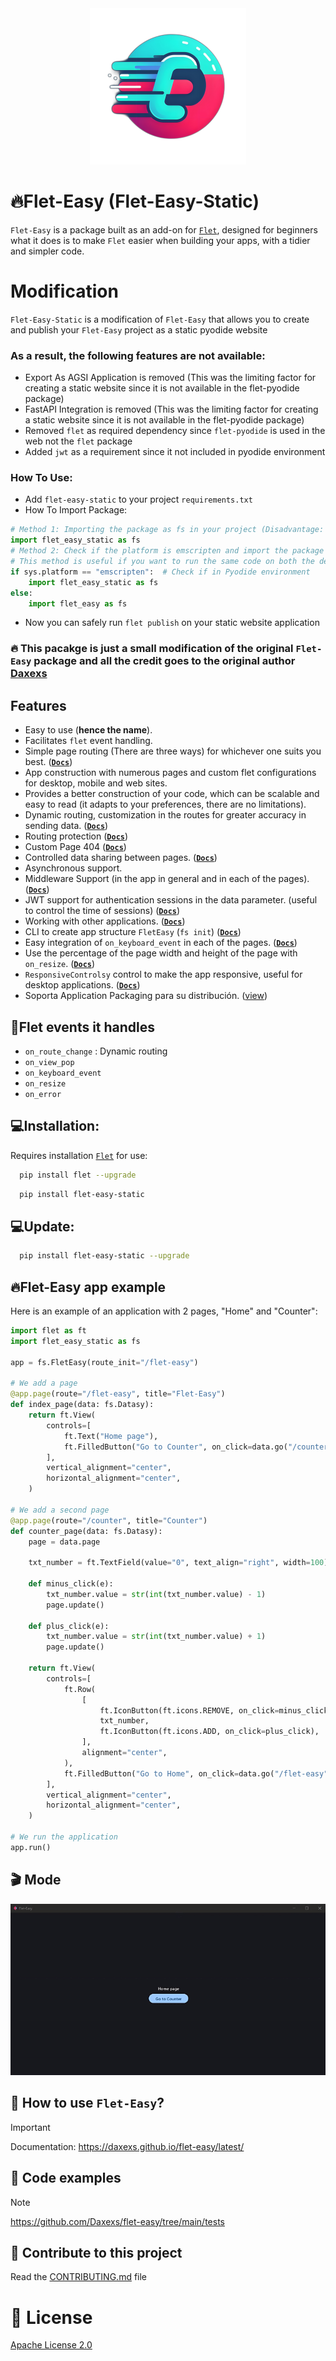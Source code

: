 <div align="center">
    <img src="https://github.com/Daxexs/flet-easy/blob/main/media/logo.png?raw=true" alt="logo" width="250">
</div>


# 🔥Flet-Easy (Flet-Easy-Static)
`Flet-Easy` is a package built as an add-on for [`Flet`](https://github.com/flet-dev/flet), designed for beginners what it does is to make `Flet` easier when building your apps, with a tidier and simpler code.

# Modification 
`Flet-Easy-Static` is a modification of `Flet-Easy` that allows you to create and publish your `Flet-Easy` project as a static pyodide website
### As a result, the following features are not available:
- Export As AGSI Application is removed (This was the limiting factor for creating a static website since it is not available in the flet-pyodide package)
- FastAPI Integration is removed (This was the limiting factor for creating a static website since it is not available in the flet-pyodide package)
- Removed `flet` as required dependency since `flet-pyodide` is used in the web not the `flet` package
- Added `jwt` as a requirement since it not included in pyodide environment
### How To Use:
- Add `flet-easy-static` to your project `requirements.txt`
- How To Import Package:
```python
# Method 1: Importing the package as fs in your project (Disadvantage: You will have to import this in you whole project, and also install the package)
import flet_easy_static as fs
# Method 2: Check if the platform is emscripten and import the package accordingly (Disadvantage: You will have to import this in you whole project)
# This method is useful if you want to run the same code on both the desktop and the web and you don't have to install flet-easy-static package on your desktop
if sys.platform == "emscripten":  # Check if in Pyodide environment
    import flet_easy_static as fs
else:
    import flet_easy as fs
  ```
- Now you can safely run `flet publish` on your static website application
### 🔥 This pacakge is just a small modification of the original `Flet-Easy` package and all the credit goes to the original author [Daxexs](https://pypi.org/user/Daxexs/) 

## Features
* Easy to use (**hence the name**).
* Facilitates `flet` event handling.
* Simple page routing (There are three ways) for whichever one suits you best. ([**`Docs`**](https://daxexs.github.io/flet-easy/latest/dynamic-routes/))
* App construction with numerous pages and custom flet configurations for desktop, mobile and web sites.
* Provides a better construction of your code, which can be scalable and easy to read (it adapts to your preferences, there are no limitations).
* Dynamic routing, customization in the routes for greater accuracy in sending data. ([**`Docs`**](https://daxexs.github.io/flet-easy/latest/dynamic-routes/#custom-validation))
* Routing protection ([**`Docs`**](https://daxexs.github.io/flet-easy/latest/Customized-app/Route-protection/))
* Custom Page 404 ([**`Docs`**](https://daxexs.github.io/flet-easy/latest/Customized-app/Page-404/))
* Controlled data sharing between pages. ([**`Docs`**](https://daxexs.github.io/flet-easy/latest/Data-sharing-between-pages/))
* Asynchronous support.
* Middleware Support (in the app in general and in each of the pages). ([**`Docs`**](https://daxexs.github.io/flet-easy/latest/Midleware/))
* JWT support for authentication sessions in the data parameter. (useful to control the time of sessions) ([**`Docs`**](https://daxexs.github.io/flet-easy/latest/Basic-JWT/))
* Working with other applications. ([**`Docs`**](https://daxexs.github.io/flet-easy/latest/Data-sharing-between-pages/))
* CLI to create app structure `FletEasy` (`fs init`) ([**`Docs`**](https://daxexs.github.io/flet-easy/latest/CLI-to-create-app/))
* Easy integration of `on_keyboard_event` in each of the pages. ([**`Docs`**](https://daxexs.github.io/flet-easy/latest/Events/keyboard-event/))
* Use the percentage of the page width and height of the page with `on_resize`. ([**`Docs`**](https://daxexs.github.io/flet-easy/latest/Events/On-resize/))
* `ResponsiveControlsy` control to make the app responsive, useful for desktop applications. ([**`Docs`**](https://daxexs.github.io/flet-easy/latest/ResponsiveControlsy/))
* Soporta Application Packaging para su distribución. ([view](https://flet.dev/docs/publish))

## 📌Flet events it handles

- `on_route_change` :  Dynamic routing
- `on_view_pop`
- `on_keyboard_event`
- `on_resize`
- `on_error`

## 💻Installation:

Requires installation [`Flet`](https://github.com/flet-dev/flet) for use:
```bash
  pip install flet --upgrade
```
```bash
  pip install flet-easy-static
```

## 💻Update:
```bash
  pip install flet-easy-static --upgrade
```

## 🔥Flet-Easy app example
Here is an example of an application with 2 pages, "Home" and "Counter":

```python
import flet as ft
import flet_easy_static as fs

app = fs.FletEasy(route_init="/flet-easy")

# We add a page
@app.page(route="/flet-easy", title="Flet-Easy")
def index_page(data: fs.Datasy):
    return ft.View(
        controls=[
            ft.Text("Home page"),
            ft.FilledButton("Go to Counter", on_click=data.go("/counter")),
        ],
        vertical_alignment="center",
        horizontal_alignment="center",
    )

# We add a second page
@app.page(route="/counter", title="Counter")
def counter_page(data: fs.Datasy):
    page = data.page

    txt_number = ft.TextField(value="0", text_align="right", width=100)

    def minus_click(e):
        txt_number.value = str(int(txt_number.value) - 1)
        page.update()

    def plus_click(e):
        txt_number.value = str(int(txt_number.value) + 1)
        page.update()

    return ft.View(
        controls=[
            ft.Row(
                [
                    ft.IconButton(ft.icons.REMOVE, on_click=minus_click),
                    txt_number,
                    ft.IconButton(ft.icons.ADD, on_click=plus_click),
                ],
                alignment="center",
            ),
            ft.FilledButton("Go to Home", on_click=data.go("/flet-easy")),
        ],
        vertical_alignment="center",
        horizontal_alignment="center",
    )

# We run the application
app.run()
```

## 🎬 **Mode**
![app example](https://github.com/Daxexs/flet-easy/blob/main/media/app-example.gif?raw=true "app example")

## 🚀 How to use `Flet-Easy`?
> [!IMPORTANT]
Documentation: https://daxexs.github.io/flet-easy/latest/

## 👀 Code examples
> [!NOTE]
https://github.com/Daxexs/flet-easy/tree/main/tests

## 🔎 Contribute to this project
Read the [CONTRIBUTING.md](https://github.com/Daxexs/flet-easy/blob/main/CONTRIBUTING.md) file

# 🧾 License
[Apache License 2.0](https://choosealicense.com/licenses/apache-2.0/)